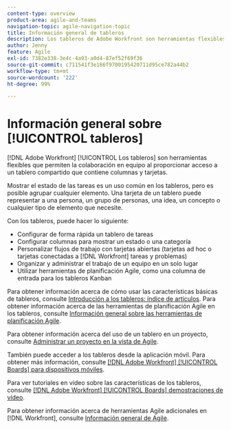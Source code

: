 ```yaml
---
content-type: overview
product-area: agile-and-teams
navigation-topic: agile-navigation-topic
title: Información general de tableros
description: Los tableros de Adobe Workfront son herramientas flexibles que permiten la colaboración en equipo al proporcionar acceso a un tablero compartido que contiene columnas y tarjetas.
author: Jenny
feature: Agile
exl-id: 7382e338-3e4c-4a93-a0d4-87ef52f69f36
source-git-commit: c711541f3e166f9700195420711d95ce782a44b2
workflow-type: tm+mt
source-wordcount: '222'
ht-degree: 99%

---
```


# Información general sobre [!UICONTROL tableros]

[!DNL Adobe Workfront] [!UICONTROL Los tableros] son herramientas flexibles que permiten la colaboración en equipo al proporcionar acceso a un tablero compartido que contiene columnas y tarjetas.

Mostrar el estado de las tareas es un uso común en los tableros, pero es posible agrupar cualquier elemento. Una tarjeta de un tablero puede representar a una persona, un grupo de personas, una idea, un concepto o cualquier tipo de elemento que necesite.

Con los tableros, puede hacer lo siguiente:

* Configurar de forma rápida un tablero de tareas
* Configurar columnas para mostrar un estado o una categoría
* Personalizar flujos de trabajo con tarjetas abiertas (tarjetas ad hoc o tarjetas conectadas a [!DNL Workfront] tareas y problemas)
* Organizar y administrar el trabajo de un equipo en un solo lugar
* Utilizar herramientas de planificación Agile, como una columna de entrada para los tableros Kanban

Para obtener información acerca de cómo usar las características básicas de tableros, consulte [Introducción a los tableros: índice de artículos](../agile/get-started-with-boards/get-started-with-boards.md). Para obtener información acerca de las herramientas de planificación Agile en los tableros, consulte [Información general sobre las herramientas de planificación Agile](/help/quicksilver/agile/use-boards-agile-planning-tools/agile-planning-tools-overview.md).

Para obtener información acerca del uso de un tablero en un proyecto, consulte [Administrar un proyecto en la vista de Agile](/help/quicksilver/manage-work/projects/manage-projects/manage-projects-in-agile-view.md).

También puede acceder a los tableros desde la aplicación móvil. Para obtener más información, consulte [[!DNL Adobe Workfront] [!UICONTROL Boards] para dispositivos móviles](/help/quicksilver/workfront-basics/mobile-apps/using-the-workfront-mobile-app/mobile-boards.md).

Para ver tutoriales en vídeo sobre las características de los tableros, consulte [[!DNL Adobe Workfront] [!UICONTROL Boards] demostraciones de vídeo](/help/quicksilver/agile/get-started-with-boards/boards-video-demonstrations.md).

Para obtener información acerca de herramientas Agile adicionales en [!DNL Workfront], consulte [Información general de Agile](../agile/agile-overview.md).
